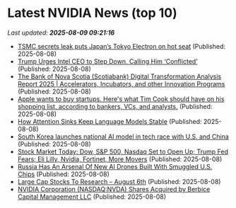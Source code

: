 # Latest NVIDIA News (top 10)
_Last updated: **2025-08-09 09:21:16**_

- [TSMC secrets leak puts Japan’s Tokyo Electron on hot seat](https://fortune.com/asia/2025/08/08/tsmc-secrets-leak-japan-tokyo-electron/) (Published: 2025-08-08)
- [Trump Urges Intel CEO to Step Down, Calling Him ‘Conflicted’](https://www.livemint.com/companies/news/trump-urges-intel-ceo-to-step-down-calling-him-conflicted-11754644055428.html) (Published: 2025-08-08)
- [The Bank of Nova Scotia (Scotiabank) Digital Transformation Analysis Report 2025 | Accelerators, Incubators, and other Innovation Programs](https://www.globenewswire.com/news-release/2025/08/08/3129971/28124/en/The-Bank-of-Nova-Scotia-Scotiabank-Digital-Transformation-Analysis-Report-2025-Accelerators-Incubators-and-other-Innovation-Programs.html) (Published: 2025-08-08)
- [Apple wants to buy startups. Here's what Tim Cook should have on his shopping list, according to bankers, VCs, and analysts.](https://www.businessinsider.com/these-are-the-companies-apple-should-acquire-according-to-analysts-2025-8) (Published: 2025-08-08)
- [How Attention Sinks Keep Language Models Stable](https://hanlab.mit.edu/blog/streamingllm) (Published: 2025-08-08)
- [South Korea launches national AI model in tech race with U.S. and China](https://www.cnbc.com/2025/08/08/south-korea-to-launch-national-ai-model-in-race-with-us-and-china.html) (Published: 2025-08-08)
- [Stock Market Today: Dow, S&P 500, Nasdaq Set to Open Up; Trump Fed Fears; Eli Lilly, Nvidia, Fortinet, More Movers](https://biztoc.com/x/7b4c0c32a0eb6947) (Published: 2025-08-08)
- [Russia Has An Arsenal Of New AI Drones Built With Smuggled U.S. Chips](https://www.forbes.com/sites/davidhambling/2025/08/08/russia-has-an-arsenal-of-new-ai-drones-built-with-smuggled-us-chips/) (Published: 2025-08-08)
- [Large Cap Stocks To Research – August 6th](https://www.etfdailynews.com/2025/08/08/large-cap-stocks-to-research-august-6th/) (Published: 2025-08-08)
- [NVIDIA Corporation (NASDAQ:NVDA) Shares Acquired by Berbice Capital Management LLC](https://www.etfdailynews.com/2025/08/08/nvidia-corporation-nasdaqnvda-shares-acquired-by-berbice-capital-management-llc/) (Published: 2025-08-08)

